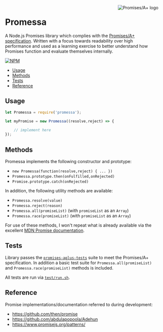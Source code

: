<a href="https://promisesaplus.com/">
	<img src="https://promisesaplus.com/assets/logo-small.png" alt="Promises/A+ logo" title="Promises/A+ 1.0 compliant" align="right" />
</a>

# Promessa

A Node.js Promises library which complies with the [Promises/A+ specification](https://promisesaplus.com/). Written with a focus towards readability over high performance and used as a learning exercise to better understand how Promises function and evaluate themselves internally.

[![NPM](https://nodei.co/npm/promessa.png?downloads=true)](https://nodei.co/npm/promessa/)

- [Usage](#usage)
- [Methods](#methods)
- [Tests](#tests)
- [Reference](#reference)

## Usage

```js
let Promessa = require('promessa');

let myPromise = new Promessa((resolve,reject) => {

	// implement here
});
```

## Methods

Promessa implements the following constructor and prototype:

- `new Promessa(function(resolve,reject) { ... })`
- `Promessa.prototype.then(onFulfilled,onRejected)`
- `Promise.prototype.catch(onRejected)`

In addition, the following utility methods are available:

- `Promessa.resolve(value)`
- `Promessa.reject(reason)`
- `Promessa.all(promiseList)` (with `promiseList` as an `Array`)
- `Promessa.race(promiseList)` (with `promiseList` as an `Array`)

For use of these methods, I won't repeat what is already available via the excellent [MDN Promise documentation](https://developer.mozilla.org/en/docs/Web/JavaScript/Reference/Global_Objects/Promise).

## Tests

Library passes the [`promises-aplus-tests`](https://www.npmjs.com/package/promises-aplus-tests) suite to meet the Promises/A+ specification. In addition a basic test suite for `Promessa.all(promiseList)` and `Promessa.race(promiseList)` methods is included.

All tests are run via [`test/run.sh`](test/run.sh).

## Reference

Promise implementations/documentation referred to during development:

- https://github.com/then/promise
- https://github.com/abdulapopoola/Adehun
- https://www.promisejs.org/patterns/
